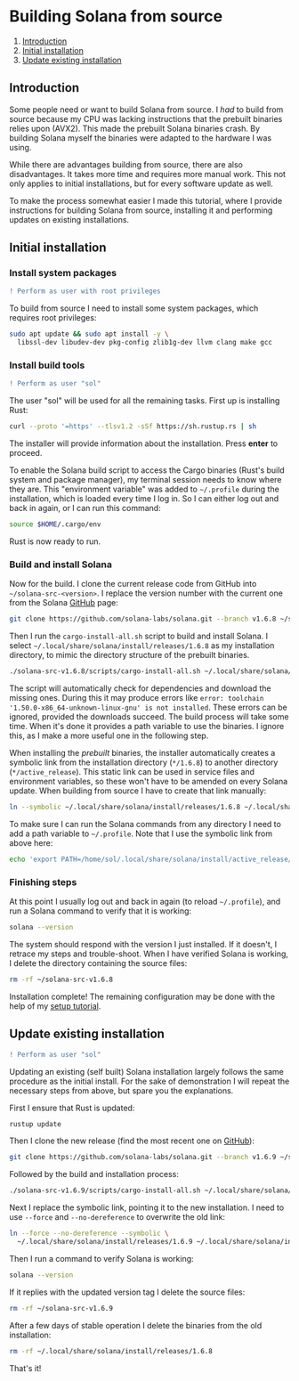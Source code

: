 # Building Solana from source

 1. [Introduction](#introduction)
 2. [Initial installation](#initial-installation)
 3. [Update existing installation](#update-existing-installation)


## Introduction

Some people need or want to build Solana from source. I *had* to build from source because my CPU was lacking instructions that the prebuilt binaries relies upon (AVX2). This made the prebuilt Solana binaries crash. By building Solana myself the binaries were adapted to the hardware I was using.

While there are advantages building from source, there are also disadvantages. It takes more time and requires more manual work. This not only applies to initial installations, but for every software update as well.

To make the process somewhat easier I made this tutorial, where I provide instructions for building Solana from source, installing it and performing updates on existing installations.


## Initial installation

### Install system packages
```diff
! Perform as user with root privileges
```

To build from source I need to install some system packages, which requires root privileges:
```bash
sudo apt update && sudo apt install -y \
  libssl-dev libudev-dev pkg-config zlib1g-dev llvm clang make gcc
```

### Install build tools
```diff
! Perform as user "sol"
```

The user "sol" will be used for all the remaining tasks. First up is installing Rust:
```bash
curl --proto '=https' --tlsv1.2 -sSf https://sh.rustup.rs | sh
```
The installer will provide information about the installation. Press **enter** to proceed.

To enable the Solana build script to access the Cargo binaries (Rust's build system and package manager), my terminal session needs to know where they are. This "environment variable" was added to `~/.profile` during the installation, which is loaded every time I log in. So I can either log out and back in again, or I can run this command:
```bash
source $HOME/.cargo/env
```
Rust is now ready to run.

### Build and install Solana

Now for the build. I clone the current release code from GitHub into `~/solana-src-<version>`. I replace the version number with the current one from the Solana [GitHub](https://github.com/solana-labs/solana/releases/) page:
```bash
git clone https://github.com/solana-labs/solana.git --branch v1.6.8 ~/solana-src-v1.6.8
```

Then I run the `cargo-install-all.sh` script to build and install Solana. I select `~/.local/share/solana/install/releases/1.6.8` as my installation directory, to mimic the directory structure of the prebuilt binaries.
```bash
./solana-src-v1.6.8/scripts/cargo-install-all.sh ~/.local/share/solana/install/releases/1.6.8
```
The script will automatically check for dependencies and download the missing ones. During this it may produce errors like `error: toolchain '1.50.0-x86_64-unknown-linux-gnu' is not installed`. These errors can be ignored, provided the downloads succeed. The build process will take some time. When it's done it provides a path variable to use the binaries. I ignore this, as I make a more useful one in the following step.

When installing the *prebuilt* binaries, the installer automatically creates a symbolic link from the installation directory (`*/1.6.8`) to another directory (`*/active_release`). This static link can be used in service files and environment variables, so these won't have to be amended on every Solana update. When building from source I have to create that link manually:
```bash
ln --symbolic ~/.local/share/solana/install/releases/1.6.8 ~/.local/share/solana/install/active_release
```

To make sure I can run the Solana commands from any directory I need to add a path variable to `~/.profile`. Note that I use the symbolic link from above here:
```bash
echo 'export PATH=/home/sol/.local/share/solana/install/active_release/bin:$PATH' >> ~/.profile
```

### Finishing steps

At this point I usually log out and back in again (to reload `~/.profile`), and run a Solana command to verify that it is working:
```bash
solana --version
```

The system should respond with the version I just installed. If it doesn't, I retrace my steps and trouble-shoot. When I have verified Solana is working, I delete the directory containing the source files:
```bash
rm -rf ~/solana-src-v1.6.8
```
Installation complete! The remaining configuration may be done with the help of my [setup tutorial](https://github.com/agjell/sol-tutorials/blob/master/setting-up-a-solana-devnet-validator.md#configure-solana).


## Update existing installation
```diff
! Perform as user "sol"
```

Updating an existing (self built) Solana installation largely follows the same procedure as the initial install. For the sake of demonstration I will repeat the necessary steps from above, but spare you the explanations.

First I ensure that Rust is updated:
```bash
rustup update
```

Then I clone the new release (find the most recent one on [GitHub](https://github.com/solana-labs/solana/releases/)):
```bash
git clone https://github.com/solana-labs/solana.git --branch v1.6.9 ~/solana-src-v1.6.9
```

Followed by the build and installation process:
```bash
./solana-src-v1.6.9/scripts/cargo-install-all.sh ~/.local/share/solana/install/releases/1.6.9
```

Next I replace the symbolic link, pointing it to the new installation. I need to use `--force` and `--no-dereference` to overwrite the old link:
```bash
ln --force --no-dereference --symbolic \
  ~/.local/share/solana/install/releases/1.6.9 ~/.local/share/solana/install/active_release
```

Then I run a command to verify Solana is working:
```bash
solana --version
```

If it replies with the updated version tag I delete the source files:
```bash
rm -rf ~/solana-src-v1.6.9
```

After a few days of stable operation I delete the binaries from the old installation:
```bash
rm -rf ~/.local/share/solana/install/releases/1.6.8
```
That's it!
